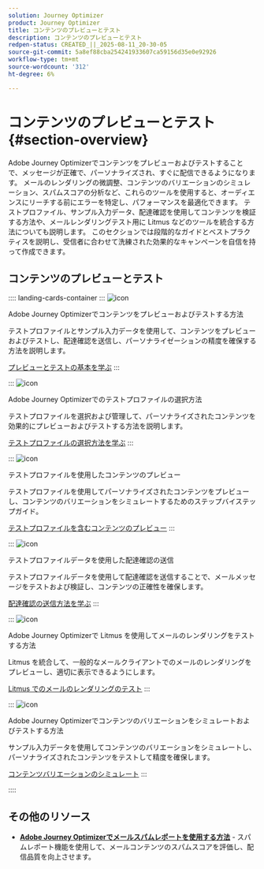 ```yaml
---
solution: Journey Optimizer
product: Journey Optimizer
title: コンテンツのプレビューとテスト
description: コンテンツのプレビューとテスト
redpen-status: CREATED_||_2025-08-11_20-30-05
source-git-commit: 5a8ef88cba254241933607ca59156d35e0e92926
workflow-type: tm+mt
source-wordcount: '312'
ht-degree: 6%

---
```



# コンテンツのプレビューとテスト{#section-overview}

Adobe Journey Optimizerでコンテンツをプレビューおよびテストすることで、メッセージが正確で、パーソナライズされ、すぐに配信できるようになります。 メールのレンダリングの微調整、コンテンツのバリエーションのシミュレーション、スパムスコアの分析など、これらのツールを使用すると、オーディエンスにリーチする前にエラーを特定し、パフォーマンスを最適化できます。 テストプロファイル、サンプル入力データ、配達確認を使用してコンテンツを検証する方法や、メールレンダリングテスト用に Litmus などのツールを統合する方法についても説明します。 このセクションでは段階的なガイドとベストプラクティスを説明し、受信者に合わせて洗練された効果的なキャンペーンを自信を持って作成できます。

## コンテンツのプレビューとテスト

:::: landing-cards-container
:::
![icon](https://cdn.experienceleague.adobe.com/icons/circle-play.svg?lang=ja)

Adobe Journey Optimizerでコンテンツをプレビューおよびテストする方法

テストプロファイルとサンプル入力データを使用して、コンテンツをプレビューおよびテストし、配達確認を送信し、パーソナライゼーションの精度を確保する方法を説明します。

[プレビューとテストの基本を学ぶ](../using/content-management/preview-test.md)
:::

:::
![icon](https://cdn.experienceleague.adobe.com/icons/list-check.svg?lang=ja)

Adobe Journey Optimizerでのテストプロファイルの選択方法

テストプロファイルを選択および管理して、パーソナライズされたコンテンツを効果的にプレビューおよびテストする方法を説明します。

[テストプロファイルの選択方法を学ぶ](../using/content-management/test-profiles.md)
:::

:::
![icon](https://cdn.experienceleague.adobe.com/icons/bullseye.svg?lang=ja)

テストプロファイルを使用したコンテンツのプレビュー

テストプロファイルを使用してパーソナライズされたコンテンツをプレビューし、コンテンツのバリエーションをシミュレートするためのステップバイステップガイド。

[テストプロファイルを含むコンテンツのプレビュー](../using/content-management/preview.md)
:::

:::
![icon](https://cdn.experienceleague.adobe.com/icons/envelope.svg?lang=ja)

テストプロファイルデータを使用した配達確認の送信

テストプロファイルデータを使用して配達確認を送信することで、メールメッセージをテストおよび検証し、コンテンツの正確性を確保します。

[配達確認の送信方法を学ぶ](../using/content-management/proofs.md)
:::

:::
![icon](https://cdn.experienceleague.adobe.com/icons/eye.svg?lang=ja)

Adobe Journey Optimizerで Litmus を使用してメールのレンダリングをテストする方法

Litmus を統合して、一般的なメールクライアントでのメールのレンダリングをプレビューし、適切に表示できるようにします。

[Litmus でのメールのレンダリングのテスト](../using/content-management/rendering.md)
:::

:::
![icon](https://cdn.experienceleague.adobe.com/icons/code-branch.svg?lang=ja)

Adobe Journey Optimizerでコンテンツのバリエーションをシミュレートおよびテストする方法

サンプル入力データを使用してコンテンツのバリエーションをシミュレートし、パーソナライズされたコンテンツをテストして精度を確保します。

[コンテンツバリエーションのシミュレート](../using/test-approve/simulate-sample-input.md)
:::

::::


## その他のリソース

- **[Adobe Journey Optimizerでメールスパムレポートを使用する方法](../using/content-management/spam-report.md)** - スパムレポート機能を使用して、メールコンテンツのスパムスコアを評価し、配信品質を向上させます。
